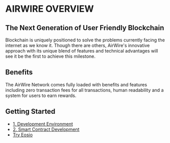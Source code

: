 # AIRWIRE OVERVIEW

## The Next Generation of User Friendly Blockchain

Blockchain is uniquely positioned to solve the problems currently facing the internet as we know it. Though there are others, AirWire's innovative approach with its unique blend of features and technical advantages will see it be the first to achieve this milestone.

## Benefits

The AirWire Network comes fully loaded with benefits and features including zero transaction fees for all transactions, human readability and a system for users to earn rewards. 

## Getting Started 

* [1. Development Environment](/docs/how_eosio_works/getting_started_with_eosio/1._development_environment/1.1_prerequisites.md)
* [2. Smart Contract Development](/docs/how_eosio_works/getting_started_with_eosio/2._smart_contract_development/2.1_hello_world_contract.md)
* [Try Eosio](/docs/how_eosio_works/getting_started_with_eosio/try_EOSIO.md)
